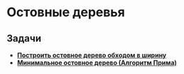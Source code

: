 # Остовные деревья

## Задачи 

- [**Построить остовное дерево обходом в ширину**]()
- [**Минимальное остовное дерево (Алгоритм Прима)**]()

